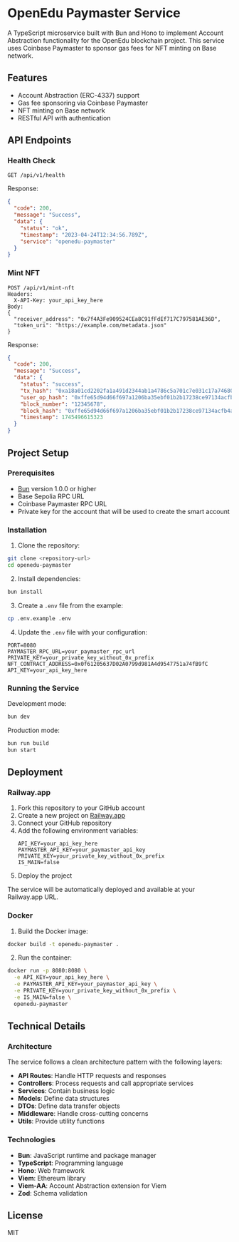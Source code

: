 # OpenEdu Paymaster Service

A TypeScript microservice built with Bun and Hono to implement Account Abstraction functionality for the OpenEdu blockchain project. This service uses Coinbase Paymaster to sponsor gas fees for NFT minting on Base network.

## Features

- Account Abstraction (ERC-4337) support
- Gas fee sponsoring via Coinbase Paymaster
- NFT minting on Base network
- RESTful API with authentication

## API Endpoints

### Health Check

```
GET /api/v1/health
```

Response:
```json
{
  "code": 200,
  "message": "Success",
  "data": {
    "status": "ok",
    "timestamp": "2023-04-24T12:34:56.789Z",
    "service": "openedu-paymaster"
  }
}
```

### Mint NFT

```
POST /api/v1/mint-nft
Headers:
  X-API-Key: your_api_key_here
Body:
{
  "receiver_address": "0x7f4A3Fe909524CEa8C91fFdEf717C797581AE36D",
  "token_uri": "https://example.com/metadata.json"
}
```

Response:
```json
{
  "code": 200,
  "message": "Success",
  "data": {
    "status": "success",
    "tx_hash": "0xa18a01cd2202fa1a491d2344ab1a4786c5a701c7e031c17a74680e0769b60817",
    "user_op_hash": "0xffe65d94d66f697a1206ba35ebf01b2b17238ce97134acfb4ae278a32a8bddc4",
    "block_number": "12345678",
    "block_hash": "0xffe65d94d66f697a1206ba35ebf01b2b17238ce97134acfb4ae278a32a8bddc4",
    "timestamp": 1745496615323
  }
}
```

## Project Setup

### Prerequisites

- [Bun](https://bun.sh/) version 1.0.0 or higher
- Base Sepolia RPC URL
- Coinbase Paymaster RPC URL
- Private key for the account that will be used to create the smart account

### Installation

1. Clone the repository:
```bash
git clone <repository-url>
cd openedu-paymaster
```

2. Install dependencies:
```bash
bun install
```

3. Create a `.env` file from the example:
```bash
cp .env.example .env
```

4. Update the `.env` file with your configuration:
```
PORT=8080
PAYMASTER_RPC_URL=your_paymaster_rpc_url
PRIVATE_KEY=your_private_key_without_0x_prefix
NFT_CONTRACT_ADDRESS=0x0f61205637D02A0799d981A4d9547751a74fB9fC
API_KEY=your_api_key_here
```

### Running the Service

Development mode:
```bash
bun dev
```

Production mode:
```bash
bun run build
bun start
```

## Deployment

### Railway.app

1. Fork this repository to your GitHub account
2. Create a new project on [Railway.app](https://railway.app)
3. Connect your GitHub repository
4. Add the following environment variables:
   ```
   API_KEY=your_api_key_here
   PAYMASTER_API_KEY=your_paymaster_api_key
   PRIVATE_KEY=your_private_key_without_0x_prefix
   IS_MAIN=false
   ```
5. Deploy the project

The service will be automatically deployed and available at your Railway.app URL.

### Docker

1. Build the Docker image:
```bash
docker build -t openedu-paymaster .
```

2. Run the container:
```bash
docker run -p 8080:8080 \
  -e API_KEY=your_api_key_here \
  -e PAYMASTER_API_KEY=your_paymaster_api_key \
  -e PRIVATE_KEY=your_private_key_without_0x_prefix \
  -e IS_MAIN=false \
  openedu-paymaster
```

## Technical Details

### Architecture

The service follows a clean architecture pattern with the following layers:
- **API Routes**: Handle HTTP requests and responses
- **Controllers**: Process requests and call appropriate services
- **Services**: Contain business logic
- **Models**: Define data structures
- **DTOs**: Define data transfer objects
- **Middleware**: Handle cross-cutting concerns
- **Utils**: Provide utility functions

### Technologies

- **Bun**: JavaScript runtime and package manager
- **TypeScript**: Programming language
- **Hono**: Web framework
- **Viem**: Ethereum library
- **Viem-AA**: Account Abstraction extension for Viem
- **Zod**: Schema validation

## License

MIT
